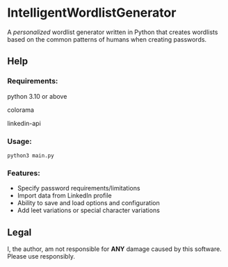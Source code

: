 # IntelligentWordlistGenerator
A *personalized* wordlist generator written in Python that creates wordlists based on the common patterns of humans when creating passwords. 


## Help

### Requirements:

python 3.10 or above

colorama

linkedin-api

### Usage:

`python3 main.py`

### Features:

* Specify password requirements/limitations
* Import data from LinkedIn profile
* Ability to save and load options and configuration
* Add leet variations or special character variations


## Legal

I, the author, am not responsible for **ANY** damage caused by this software. Please use responsibly.

